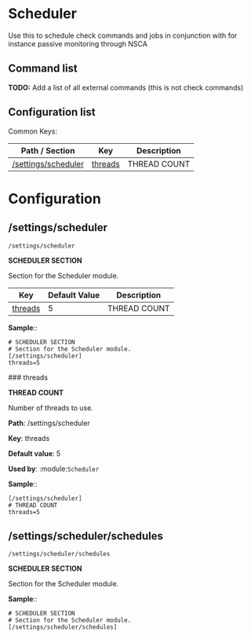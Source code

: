 # Scheduler

Use this to schedule check commands and jobs in conjunction with for instance passive monitoring through NSCA





## Command list

**TODO:** Add a list of all external commands (this is not check commands)

## Configuration list


Common Keys:

| Path / Section | Key | Description|
| -------------- | --- | -----------|
| [/settings/scheduler](#/settings/scheduler) | [threads](#/settings/scheduler_threads) | THREAD COUNT|







# Configuration



## /settings/scheduler

`/settings/scheduler`

**SCHEDULER SECTION**

Section for the Scheduler module.


| Key | Default Value | Description|
| --- | ------------- | -----------|
| [threads](#/settings/scheduler_threads) | 5 | THREAD COUNT|


**Sample**::

```
# SCHEDULER SECTION
# Section for the Scheduler module.
[/settings/scheduler]
threads=5

```


<a name="/settings/scheduler_threads"/>
### threads

**THREAD COUNT**

Number of threads to use.

**Path**: /settings/scheduler

**Key**: threads

**Default value**: 5

**Used by**: :module:`Scheduler`

**Sample**::

```
[/settings/scheduler]
# THREAD COUNT
threads=5
```




## /settings/scheduler/schedules

`/settings/scheduler/schedules`

**SCHEDULER SECTION**

Section for the Scheduler module.




**Sample**::

```
# SCHEDULER SECTION
# Section for the Scheduler module.
[/settings/scheduler/schedules]

```


